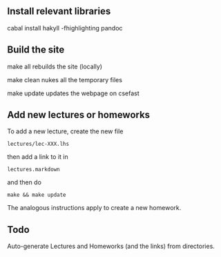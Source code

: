 Install relevant libraries
--------------------------

   cabal install hakyll -fhighlighting pandoc


Build the site
--------------

make all
	rebuilds the site (locally)

make clean
	nukes all the temporary files 

make update
	updates the webpage on csefast


Add new lectures or homeworks
-----------------------------

To add a new lecture, create the new file

	lectures/lec-XXX.lhs

then add a link to it in 

	lectures.markdown 

and then do

	make && make update

The analogous instructions apply to create a new homework.

Todo
----
Auto-generate Lectures and Homeworks (and the links) 
from directories.



